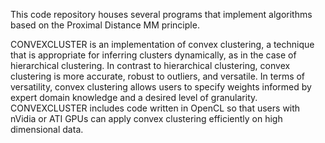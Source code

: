 This code repository houses several programs that implement algorithms based on the Proximal Distance MM principle.

CONVEXCLUSTER is an implementation of convex clustering, a technique that is appropriate for inferring clusters dynamically, as in the case of hierarchical clustering. In contrast to hierarchical clustering, convex clustering is more accurate, robust to outliers, and versatile. In terms of versatility, convex clustering allows users to specify weights informed by expert domain knowledge and a desired level of granularity. CONVEXCLUSTER includes code written in OpenCL so that users with nVidia or ATI GPUs can apply convex clustering efficiently on high dimensional data.